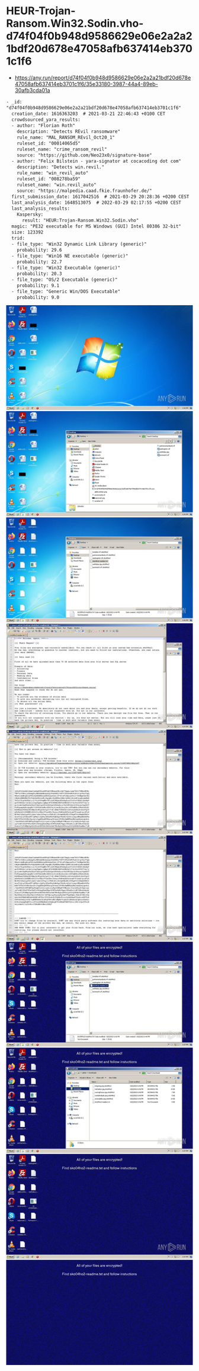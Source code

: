 # HEUR-Trojan-Ransom.Win32.Sodin.vho-d74f04f0b948d9586629e06e2a2a21bdf20d678e47058afb637414eb3701c1f6

- https://any.run/report/d74f04f0b948d9586629e06e2a2a21bdf20d678e47058afb637414eb3701c1f6/35e33180-3987-44a4-89eb-30afb3cda01a

```
- _id: "d74f04f0b948d9586629e06e2a2a21bdf20d678e47058afb637414eb3701c1f6"
  creation_date: 1616363203  # 2021-03-21 22:46:43 +0100 CET
  crowdsourced_yara_results: 
  - author: "Florian Roth"
    description: "Detects REvil ransomware"
    rule_name: "MAL_RANSOM_REvil_Oct20_1"
    ruleset_id: "00014065d5"
    ruleset_name: "crime_ransom_revil"
    source: "https://github.com/Neo23x0/signature-base"
  - author: "Felix Bilstein - yara-signator at cocacoding dot com"
    description: "Detects win.revil."
    rule_name: "win_revil_auto"
    ruleset_id: "008278ba59"
    ruleset_name: "win.revil_auto"
    source: "https://malpedia.caad.fkie.fraunhofer.de/"
  first_submission_date: 1617042516  # 2021-03-29 20:28:36 +0200 CEST
  last_analysis_date: 1648513075  # 2022-03-29 02:17:55 +0200 CEST
  last_analysis_results: 
    Kaspersky: 
      result: "HEUR:Trojan-Ransom.Win32.Sodin.vho"
  magic: "PE32 executable for MS Windows (GUI) Intel 80386 32-bit"
  size: 123392
  trid: 
  - file_type: "Win32 Dynamic Link Library (generic)"
    probability: 29.6
  - file_type: "Win16 NE executable (generic)"
    probability: 22.7
  - file_type: "Win32 Executable (generic)"
    probability: 20.3
  - file_type: "OS/2 Executable (generic)"
    probability: 9.1
  - file_type: "Generic Win/DOS Executable"
    probability: 9.0
```

![35e33180-3987-44a4-89eb-30afb3cda01a-1.jpeg](35e33180-3987-44a4-89eb-30afb3cda01a-1.jpeg)
![35e33180-3987-44a4-89eb-30afb3cda01a-4.jpeg](35e33180-3987-44a4-89eb-30afb3cda01a-4.jpeg)
![35e33180-3987-44a4-89eb-30afb3cda01a-6.jpeg](35e33180-3987-44a4-89eb-30afb3cda01a-6.jpeg)
![35e33180-3987-44a4-89eb-30afb3cda01a-12.jpeg](35e33180-3987-44a4-89eb-30afb3cda01a-12.jpeg)
![35e33180-3987-44a4-89eb-30afb3cda01a-13.jpeg](35e33180-3987-44a4-89eb-30afb3cda01a-13.jpeg)
![35e33180-3987-44a4-89eb-30afb3cda01a-14.jpeg](35e33180-3987-44a4-89eb-30afb3cda01a-14.jpeg)
![35e33180-3987-44a4-89eb-30afb3cda01a-15.jpeg](35e33180-3987-44a4-89eb-30afb3cda01a-15.jpeg)
![35e33180-3987-44a4-89eb-30afb3cda01a-16.jpeg](35e33180-3987-44a4-89eb-30afb3cda01a-16.jpeg)
![35e33180-3987-44a4-89eb-30afb3cda01a-17.jpeg](35e33180-3987-44a4-89eb-30afb3cda01a-17.jpeg)
![xe1jpl3nxs4.jpg](xe1jpl3nxs4.jpg)
